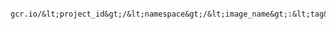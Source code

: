 <!-- layout:code post: image_repository_provide-a-docker-image -->

```

gcr.io/&lt;project_id&gt;/&lt;namespace&gt;/&lt;image_name&gt;:&lt;tag&gt;

```
